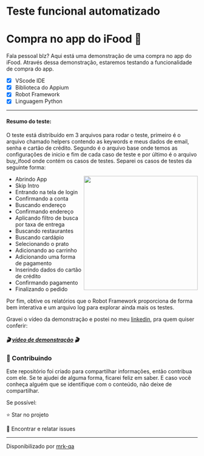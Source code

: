 # Teste funcional automatizado

# Compra no app do iFood **🥩** 

Fala pessoal blz?
Aqui está uma demonstração de uma compra no app do iFood. Através dessa demonstração, estaremos testando a funcionalidade de compra do app.

- [x] VScode IDE
- [x] Biblioteca do Appium
- [x] Robot Framework
- [x] Linguagem Python

***

#### Resumo do teste:

O teste está distribuído em 3 arquivos para rodar o teste, primeiro é o arquivo chamado helpers contendo as keywords e meus dados de email, senha e cartão de crédito. Segundo é o arquivo base onde temos as configurações de inicio e fim de cada caso de teste e por último é o arquivo buy_ifood onde contém os casos de testes. Separei os casos de testes da seguinte forma:

<img width="300px" align="right" src="https://i.ibb.co/6Z0TCTz/mobile-ifood.png">

- Abrindo App
- Skip Intro
- Entrando na tela de login
- Confirmando a conta
- Buscando endereço
- Confirmando endereço
- Aplicando filtro de busca por taxa de entrega
- Buscando restaurantes
- Buscando cardápio
- Selecionando o prato
- Adicionando ao carrinho
- Adicionando uma forma de pagamento
- Inserindo dados do cartão de crédito
- Confirmando pagamento
- Finalizando o pedido

Por fim, obtive os relatórios que o Robot Framework proporciona de forma bem interativa e um arquivo log para explorar ainda mais os testes.

Gravei o vídeo da demonstração e postei no meu [linkedin](https://www.linkedin.com/in/mrk-silva/), pra quem quiser conferir:

##### 🎬 [vídeo de demonstração](https://www.linkedin.com/posts/mrk-silva_robot-framework-ifood-activity-6927793586386141184-bSjS?utm_source=linkedin_share&utm_medium=member_desktop_web) 🎬



### 🤝 Contribuindo

Este repositório foi criado para compartilhar informações, então contribua com ele. Se te ajudei de alguma forma, ficarei feliz em saber. E caso você conheça alguém que se identifique com o conteúdo, não deixe de compartilhar.

Se possível:

⭐️  Star no projeto

🐛 Encontrar e relatar issues

-----------------------------------------------
Disponibilizado por [mrk-qa](https://www.linkedin.com/in/mrk-silva/)

